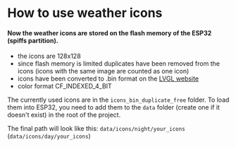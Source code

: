 # How to use weather icons

#### Now the weather icons are stored on the flash memory of the ESP32 (spiffs partition).

- the icons are 128x128
- since flash memory is limited duplicates have been removed from the icons (icons with the same image are counted as one icon)
- icons have been converted to .bin format on the [LVGL website](https://lvgl.io/tools/imageconverter)
- color format CF_INDEXED_4_BIT

The currently used icons are in the `icons_bin_duplicate_free` folder.
To load them into ESP32, you need to add them to the `data` folder (create one if it doesn't exist) in the root of the project.

The final path will look like this: `data/icons/night/your_icons` (`data/icons/day/your_icons`)
